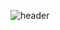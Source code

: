 ![header](https://capsule-render.vercel.app/api?type=waving&height=300&color=1E64B4&text=Choi3179's%20Github&fontAlignY=50&textBg=false&reversal=false&fontColor=FFFFFF)

<!--
**choi3179/choi3179** is a ✨ _special_ ✨ repository because its `README.md` (this file) appears on your GitHub profile.

Here are some ideas to get you started:

- 🔭 I’m currently working on ...
- 🌱 I’m currently learning ...
- 👯 I’m looking to collaborate on ...
- 🤔 I’m looking for help with ...
- 💬 Ask me about ...
- 📫 How to reach me: ...
- 😄 Pronouns: ...
- ⚡ Fun fact: ...
-->
